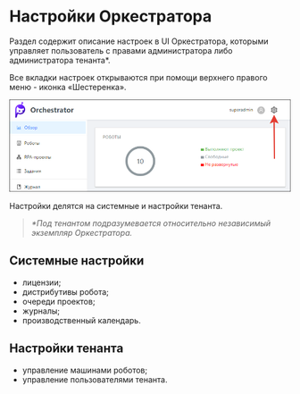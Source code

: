 # Настройки Оркестратора

Раздел содержит описание настроек в UI Оркестратора, которыми управляет пользователь с правами администратора либо администратора тенанта\*. 

Все вкладки настроек открываются при помощи верхнего правого меню - иконка «Шестеренка».

![](../../.gitbook/assets1/admin-settings-icon.png)

Настройки делятся на системные и настройки тенанта.

> *\*Под тенантом подразумевается относительно независимый экземпляр Оркестратора.*

## Системные настройки

  * лицензии; 
  * дистрибутивы робота;
  * очереди проектов; 
  * журналы; 
  * производственный календарь.


## Настройки тенанта

  * управление машинами роботов; 
  * управление пользователями тенанта.


